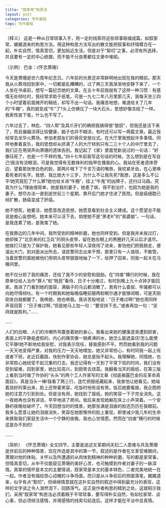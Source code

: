 ```yaml
---
title: “叙家常”构思法
layout: post
categories: 写作基础
tags: 写作基础
---
```


〔释义〕 这是一种从日常琐事入手，用一定的线索将这些琐事联缀成篇，如叙家常，娓娓道来的构思方法。用这种构思方法写出的散文能把叙事和抒情糅合在一起，朴实自然，情真意切，更加贴近生活。但是对于“絮叨”之事，必须有所选择，并且要有一定的中心统摄，而不能不分良莠都往文章中堆砌。

〔示例〕 巴金：《怀念萧珊》

今天是萧珊逝世六周年纪念日。六年前的光景还非常鲜明地出现在我的眼前。那天我从火葬场回到家中，一切都是乱糟糟的，过了两三天我渐渐地安静下来了，一个人坐在书桌前，想写一篇纪念她的文章。在五十年前我就有了这样一种习惯：有感情无处倾吐时，我经常求助于纸笔。可是一九七二年八月里那几天，我每天坐三四个小时望着前面摊开的稿纸，却写不出一句话。我痛苦地想，难道给关了几年的“牛棚”，真的就变成“牛”了?头上仿佛压了一块大石头，思想好像冻结了一样。我索性放下笔，什么也不写了。

六年过去了，林彪、“四人帮”及其爪牙们的确把我搞得很“狼狈”，但我还是活下来了，而且偏偏活得比较健康，脑子也并不糊涂，有时还可以写一两篇文章。最近我经常去龙华火葬场，参加老朋友们的骨灰安放仪式。在大厅里我想起许多事情。同样地奏着哀乐，我的思想却从挤满了人的大厅转到只有二三十个人的中厅里去了，我们正在用哭声向萧珊的遗体告别。我记起了《家》里面觉新说过的一句话：“好像珏死了，也是一个不祥的鬼。”四十七年前我写这句话的时候，怎么想到是在写自己!我没有流眼泪，可是我觉得有无数锋利的指甲在搔我的心。我站在死者遗体旁边，望着那张惨白色的脸，那两片咽下了千言万语的嘴唇，我咬紧牙齿，在心里唤着死者的名字。我想，我比她大十三岁，为什么不让我先死?我想，这是多么不公平!她究竟犯了什么罪?她也给关进“牛棚”，挂上“牛鬼”的凶牌子，还扫过马路。究竟为什么?理由很简单，她是我的妻子，她患了病，得不到治疗，也因为她是我的妻子。想尽办法一直到逝世前三个星期，靠开后门她才住进了医院。但是癌细胞已经扩散，肠癌变成了肝癌。

她不想死，她要活，她愿意改造思想，她愿意看到社会主义建成。这个愿望总不能说是痴心妄想吧。她本来可以活下去，倘使她不是“黑老K”的“臭婆娘”。一句话，是我连累了她，是我害了她。

在我靠边的几年中间，我所受到的精神折磨，她也同样受到。但是我并未挨过打，她却挨了“北京来的红卫兵”的铜头皮带，留在她左眼上的黑圈好几天以后才退尽。她挨打只是为了保护我，她看见那些年轻人深夜闯了进来，害怕他们把我掀走，便溜出大门，到对面派出所去，请民警同志出来干预，那里只有一人值班，不敢管。当着民警的面她被他们用铜头皮带狠狠地抽了一下，给押了回来，同我一起关在马桶间里。

她不仅分担了我的痛苦，还给了我不少的安慰和鼓励。在“四害”横行的时候，我在原单位给人当作“罪人”和“贱民”看侍，日子十分难过，有时到晚上九十点钟才能回家。我进了门看到她的面容，满脑子的乌云都消散了。我有什么委屈、牢骚都可以向她尽情倾吐。有一个时期我和她每晚临睡前服两粒眠尔通才能够闭眼，可是天刚刚发白就都醒了。我唤她，她也唤我。我诉苦般地说：“日子难过啊!”她也用同样声音回答：“日子难过啊，”但是她马上加一句：“要坚持下去。”或者再加一句：“坚持就是胜利。”……

……

人们的白眼、人们的冷嘲热骂蚕食着她的身心，我看出来她的健康逐渐遭到损害，表面上的平静是虚假的。内心的痛苦像一锅煮沸的水，她怎么能遮盖住!怎么能使它平静!她不断地给我安慰，对我表示信任，替我感到不平。然而她看到我的问题一天天地变得严重，对我的压力一天天地增加，她又非常担心，有时同我一起上班或者下班，走近巨鹿路，快到作家协会，她总是抬不起头。我理解她，同情她，也非常担心她经受不起沉重的打击。我还记得有一天到了平常下班的时间，我们没有受到留难，回到家里，她比较高兴，到厨房去烧菜。我翻看当天的报纸，在第三版上看到当时做了作协的“头头”的两个工人作家写的文章《彻底揭露巴金的反革命真面目》。真是当头一棒!我看了两三行，连忙把报纸藏起来，我害怕让她看见。她端着烧好的莱出来，脸上还带着笑容，吃饭时他有说有笑。饭后她要看报，我企图把她的注意力引到别处。但是没有用，她找到了报纸。她的笑容一下子完全消失。这一夜她再也没有讲话，早早地进了房间。我后来发现她躺在床上小声哭着。一个安静的夜晚给破坏了。今天回想当时的情景，她那张满是泪痕的脸还历历在我眼前。我多么愿意让她的泪痕消失，笑容在她那憔悴的脸上重现，即使减少我几年的生命来换取我们家庭生活中一个宁静的夜晚，我也心甘情愿。然而在“四害”横行的时候这是办不到的!

……

〔简析〕 《怀念萧珊》全文四节，主要是追述文革期间夫妇二人患难与共及萧珊逝世前后的种种情景，现在所选是其中的第一节，叙述的是作者在文革受难期间，萧珊对他的体贴、关怀以及所遭遇的从肉体到精神的种种折磨，写的都是家常事，但情真意切，从中不仅能窥见萧珊的美好心灵，也可触摸到作者对妻子的一脉深情。真挚的情怀是本文的主要情调，叙家常是本文的基本特色，二者完美地统一在一起。作者没有描绘惊心动魄的斗争场面，而只是从斗争前后的侧面落笔，娓娓道来，似乎有点“絮叨”，但绵绵情意就在这朴实自然的叙述中得到最充分的表现，这样的文字读之令人潸然泪下，回肠荡气。这正是作者构思的精到之处。这就昭示我们，采用“叙家常”构思法必须着眼于平常琐事，要写得朴实自然，有如拉家常、谈心事，但必须倾注感情，并用感情的线索勾前连后。这样才能在平淡中显真情。 